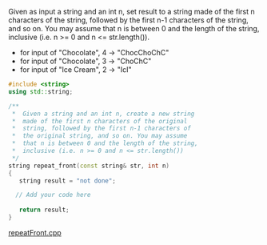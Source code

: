 Given as input a string and an int n, set result to a string made of the first n characters of the string, followed by the first n-1 characters of the string, and so on. You may assume that n is between 0 and the length of the string, inclusive (i.e. n >= 0 and n <= str.length()).

* for input of "Chocolate", 4 → "ChocChoChC"
* for input of "Chocolate", 3 → "ChoChC"
* for input of "Ice Cream", 2 → "IcI"

```cpp
#include <string>
using std::string;

/**
 *  Given a string and an int n, create a new string 
 *  made of the first n characters of the original 
 *  string, followed by the first n-1 characters of 
 *  the original string, and so on. You may assume 
 *  that n is between 0 and the length of the string, 
 *  inclusive (i.e. n >= 0 and n <= str.length())
 */
string repeat_front(const string& str, int n)
{
   string result = "not done";

  // Add your code here
   
   return result;
}
```

[repeatFront.cpp](https://codecheck.io/files/23020921131lpd8k21cp87daqzoaruxesvx)